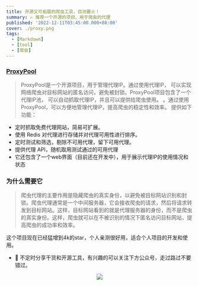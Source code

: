```yaml
---
title: 开源又可拓展的爬虫工具，目测要火！
summary: ✍ 推荐一个开源的项目，用于爬虫的代理
published: '2022-12-11T03:45:00.000+08:00'
cover: ./proxy.png
tags:
  - [Markdown]
  - [tool]
  - [爬虫]
---
```


### [ProxyPool](https://docs-svelte-qwer.vercel.app/)

> ProxyPool是一个开源项目，用于管理代理IP。通过使用代理IP，
> 可以实现网络爬虫对目标网站的匿名访问，避免被封锁。ProxyPool项目包含了一个代理IP池，
> 可以自动抓取代理IP，并且可以提供给爬虫使用。
> 。通过使用ProxyPool，可以方便地管理代理IP，提高爬虫的稳定性和效率。
提供如下功能：

- 定时抓取免费代理网站，简易可扩展。
- 使用 Redis 对代理进行存储并对代理可用性进行排序。
- 定时测试和筛选，剔除不可用代理，留下可用代理。
- 提供代理 API，随机取用测试通过的可用代理
- 它还包含了一个web界面（目前还在开发中），用于展示代理IP的使用情况和状态

### 为什么需要它

> 爬虫代理的主要作用是隐藏爬虫的真实身份，以避免被目标网站识别和封锁。爬虫代理通常是一个中间服务器，它会接收爬虫的请求，然后将请求转发到目标网站。这样，目标网站看到的就是代理服务器的身份，而不是爬虫的真实身份。这样，爬虫就可以在不被识别的情况下匿名访问目标网站，提高爬虫的成功率和效率。

这个项目现在已经猛增到4k的star，个人亲测很好用，适合个人项目的开发和使用。

- 🚀 不定时分享干货和开源工具，有兴趣的可以关注下方公众号，走过路过不要错过。

<div align="center"><img src="https://my-bucket-1259813675.cos-website.ap-guangzhou.myqcloud.com/wordpress/2022/05/20220504120500968-300x300.jpg">
</div>